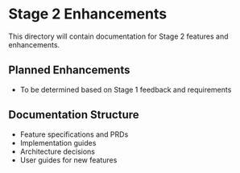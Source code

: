 # Stage 2 Enhancements

This directory will contain documentation for Stage 2 features and enhancements.

## Planned Enhancements
- To be determined based on Stage 1 feedback and requirements

## Documentation Structure
- Feature specifications and PRDs
- Implementation guides
- Architecture decisions
- User guides for new features

